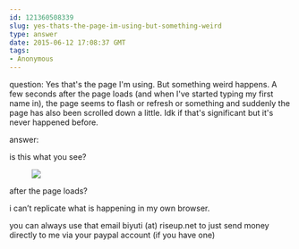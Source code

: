 ```yaml
---
id: 121360508339
slug: yes-thats-the-page-im-using-but-something-weird
type: answer
date: 2015-06-12 17:08:37 GMT
tags:
- Anonymous
---
```

question: Yes that's the page I'm using. But something weird happens. A few seconds after the page loads (and when I've started typing my first name in), the page seems to flash or refresh or something and suddenly the page has also been scrolled down a little. Idk if that's significant but it's never happened before.

answer: <p>is this what you see?&nbsp;</p><figure class="tmblr-full" data-orig-height="620" data-orig-width="776"><img src="https://40.media.tumblr.com/7d07602c24896338e5d5e6c3ccc0a6dc/tumblr_inline_npucuzKAmQ1rdzs46_540.png" data-orig-height="620" data-orig-width="776"></figure><p>after the page loads?</p><p>i can’t replicate what is happening in my own browser.</p><p>you can always use that email biyuti (at) riseup.net to just send money directly to me via your paypal account (if you have one)</p>